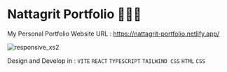 # Nattagrit Portfolio 👨🏻‍💻
My Personal Portfolio Website 
URL : https://nattagrit-portfolio.netlify.app/

![responsive_xs2](https://github.com/Basicbay/Portfolio-Website/assets/151770227/e2a4d506-08b8-4807-810d-7de8ec426e88)

Design and Develop in :
`VITE` `REACT` `TYPESCRIPT` `TAILWIND CSS` `HTML` `CSS`